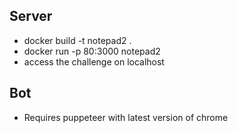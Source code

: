 ## Server

- docker build -t notepad2 .
- docker run -p 80:3000 notepad2
- access the challenge on localhost

## Bot

- Requires puppeteer with latest version of chrome 